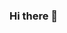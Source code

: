 ### Hi there 👋

<!--

My Vietnamese name is `Thuong`.

My English name is `Chris`.


Languages I use everyday: `JavaScript`, `TypeScript` and `Ruby`.

Languages I love and learn: `ReScript` and `Python`.

-->

